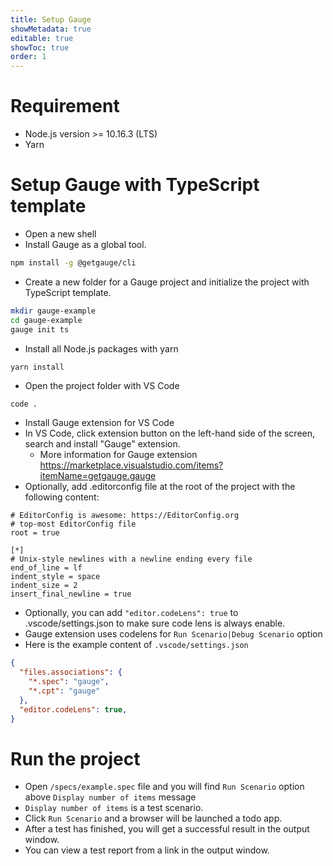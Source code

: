 ```yaml
---
title: Setup Gauge
showMetadata: true
editable: true
showToc: true
order: 1
---
```


# Requirement
- Node.js version >= 10.16.3 (LTS)
- Yarn

# Setup Gauge with TypeScript template
- Open a new shell
- Install Gauge as a global tool.
```sh
npm install -g @getgauge/cli
```

- Create a new folder for a Gauge project and initialize the project with TypeScript template.
```sh
mkdir gauge-example
cd gauge-example
gauge init ts
```

- Install all Node.js packages with yarn
```
yarn install
```

- Open the project folder with VS Code
```sh
code .
```

- Install Gauge extension for VS Code
- In VS Code, click extension button on the left-hand side of the screen, search and install "Gauge" extension.
  - More information for Gauge extension https://marketplace.visualstudio.com/items?itemName=getgauge.gauge
- Optionally, add .editorconfig file at the root of the project with the following content:
```
# EditorConfig is awesome: https://EditorConfig.org
# top-most EditorConfig file
root = true

[*]
# Unix-style newlines with a newline ending every file
end_of_line = lf
indent_style = space
indent_size = 2
insert_final_newline = true
```

- Optionally, you can add `"editor.codeLens": true` to .vscode/settings.json to make sure code lens is always enable.
- Gauge extension uses codelens for `Run Scenario|Debug Scenario` option
- Here is the example content of `.vscode/settings.json`
```json
{
  "files.associations": {
    "*.spec": "gauge",
    "*.cpt": "gauge"
  },
  "editor.codeLens": true,
}
```

# Run the project
- Open `/specs/example.spec` file and you will find `Run Scenario` option above `Display number of items` message
- `Display number of items` is a test scenario.
- Click `Run Scenario` and a browser will be launched a todo app.
- After a test has finished, you will get a successful result in the output window.
- You can view a test report from a link in the output window.
